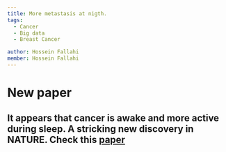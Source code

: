 ```yaml
---
title: More metastasis at nigth. 
tags:
  - Cancer
  - Big data
  - Breast Cancer

author: Hossein Fallahi
member: Hossein Fallahi
---
```


# New paper 

It appears that cancer is awake and more active during sleep. A stricking new discovery in NATURE.
Check this [paper](https://www.nature.com/articles/s41586-022-04875-y)
---

